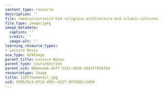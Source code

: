 ```yaml
---
content_type: resource
description: ''
file: /media/courses/4-614-religious-architecture-and-islamic-cultures-fall-2002/598529c58f16d99c43279972801c2d94_1107thumbnail.jpg
file_type: image/jpeg
image_metadata:
  caption: ''
  credit: ''
  image-alt: ''
learning_resource_types:
- Lecture Notes
ocw_type: OCWImage
parent_title: Lecture Notes
parent_type: CourseSection
parent_uid: 68abeaab-4eff-532c-e858-18d3ffb567bd
resourcetype: Image
title: 1107thumbnail.jpg
uid: 598529c5-8f16-d99c-4327-9972801c2d94
---
```

